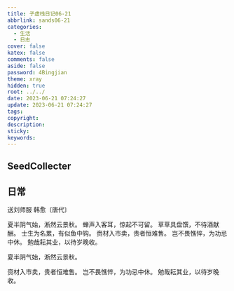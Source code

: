 ```yaml
---
title: 子虚栈日记06-21
abbrlink: sands06-21
categories:
  - 生活
  - 日志
cover: false
katex: false
comments: false
aside: false
password: 4Bingjian
theme: xray
hidden: true
root: ../../
date: 2023-06-21 07:24:27
update: 2023-06-21 07:24:27
tags:
copyright:
description:
sticky:
keywords:
---
```


## SeedCollecter


## 日常
送刘师服
韩愈〔唐代〕

夏半阴气始，淅然云景秋。
蝉声入客耳，惊起不可留。
草草具盘馔，不待酒献酬。
士生为名累，有似鱼中钩。
赍材入市卖，贵者恒难售。
岂不畏憔悴，为功忌中休。
勉哉耘其业，以待岁晚收。


夏半阴气始，淅然云景秋。

赍材入市卖，贵者恒难售。
岂不畏憔悴，为功忌中休。
勉哉耘其业，以待岁晚收。